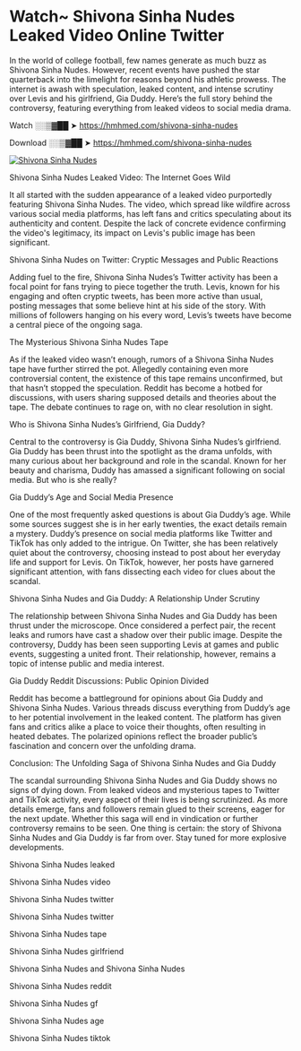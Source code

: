 # Watch~ Shivona Sinha Nudes Leaked Video Online Twitter

In the world of college football, few names generate as much buzz as Shivona Sinha Nudes. However, recent events have pushed the star quarterback into the limelight for reasons beyond his athletic prowess. The internet is awash with speculation, leaked content, and intense scrutiny over Levis and his girlfriend, Gia Duddy. Here’s the full story behind the controversy, featuring everything from leaked videos to social media drama.

Watch ░░▒▓██ ➤ https://hmhmed.com/shivona-sinha-nudes

Download ░░▒▓██ ➤ https://hmhmed.com/shivona-sinha-nudes

[![Shivona Sinha Nudes](https://i.imgur.com/dJHk4Zq.gif)](https://hmhmed.com/shivona-sinha-nudes)

Shivona Sinha Nudes Leaked Video: The Internet Goes Wild

It all started with the sudden appearance of a leaked video purportedly featuring Shivona Sinha Nudes. The video, which spread like wildfire across various social media platforms, has left fans and critics speculating about its authenticity and content. Despite the lack of concrete evidence confirming the video's legitimacy, its impact on Levis's public image has been significant.

Shivona Sinha Nudes on Twitter: Cryptic Messages and Public Reactions

Adding fuel to the fire, Shivona Sinha Nudes’s Twitter activity has been a focal point for fans trying to piece together the truth. Levis, known for his engaging and often cryptic tweets, has been more active than usual, posting messages that some believe hint at his side of the story. With millions of followers hanging on his every word, Levis’s tweets have become a central piece of the ongoing saga.

The Mysterious Shivona Sinha Nudes Tape

As if the leaked video wasn’t enough, rumors of a Shivona Sinha Nudes tape have further stirred the pot. Allegedly containing even more controversial content, the existence of this tape remains unconfirmed, but that hasn’t stopped the speculation. Reddit has become a hotbed for discussions, with users sharing supposed details and theories about the tape. The debate continues to rage on, with no clear resolution in sight.

Who is Shivona Sinha Nudes’s Girlfriend, Gia Duddy?

Central to the controversy is Gia Duddy, Shivona Sinha Nudes’s girlfriend. Gia Duddy has been thrust into the spotlight as the drama unfolds, with many curious about her background and role in the scandal. Known for her beauty and charisma, Duddy has amassed a significant following on social media. But who is she really?

Gia Duddy’s Age and Social Media Presence

One of the most frequently asked questions is about Gia Duddy’s age. While some sources suggest she is in her early twenties, the exact details remain a mystery. Duddy’s presence on social media platforms like Twitter and TikTok has only added to the intrigue. On Twitter, she has been relatively quiet about the controversy, choosing instead to post about her everyday life and support for Levis. On TikTok, however, her posts have garnered significant attention, with fans dissecting each video for clues about the scandal.

Shivona Sinha Nudes and Gia Duddy: A Relationship Under Scrutiny

The relationship between Shivona Sinha Nudes and Gia Duddy has been thrust under the microscope. Once considered a perfect pair, the recent leaks and rumors have cast a shadow over their public image. Despite the controversy, Duddy has been seen supporting Levis at games and public events, suggesting a united front. Their relationship, however, remains a topic of intense public and media interest.

Gia Duddy Reddit Discussions: Public Opinion Divided

Reddit has become a battleground for opinions about Gia Duddy and Shivona Sinha Nudes. Various threads discuss everything from Duddy’s age to her potential involvement in the leaked content. The platform has given fans and critics alike a place to voice their thoughts, often resulting in heated debates. The polarized opinions reflect the broader public’s fascination and concern over the unfolding drama.

Conclusion: The Unfolding Saga of Shivona Sinha Nudes and Gia Duddy

The scandal surrounding Shivona Sinha Nudes and Gia Duddy shows no signs of dying down. From leaked videos and mysterious tapes to Twitter and TikTok activity, every aspect of their lives is being scrutinized. As more details emerge, fans and followers remain glued to their screens, eager for the next update. Whether this saga will end in vindication or further controversy remains to be seen. One thing is certain: the story of Shivona Sinha Nudes and Gia Duddy is far from over. Stay tuned for more explosive developments.

Shivona Sinha Nudes leaked

Shivona Sinha Nudes video

Shivona Sinha Nudes twitter

Shivona Sinha Nudes twitter

Shivona Sinha Nudes tape

Shivona Sinha Nudes girlfriend

Shivona Sinha Nudes and Shivona Sinha Nudes

Shivona Sinha Nudes reddit

Shivona Sinha Nudes gf

Shivona Sinha Nudes age

Shivona Sinha Nudes tiktok